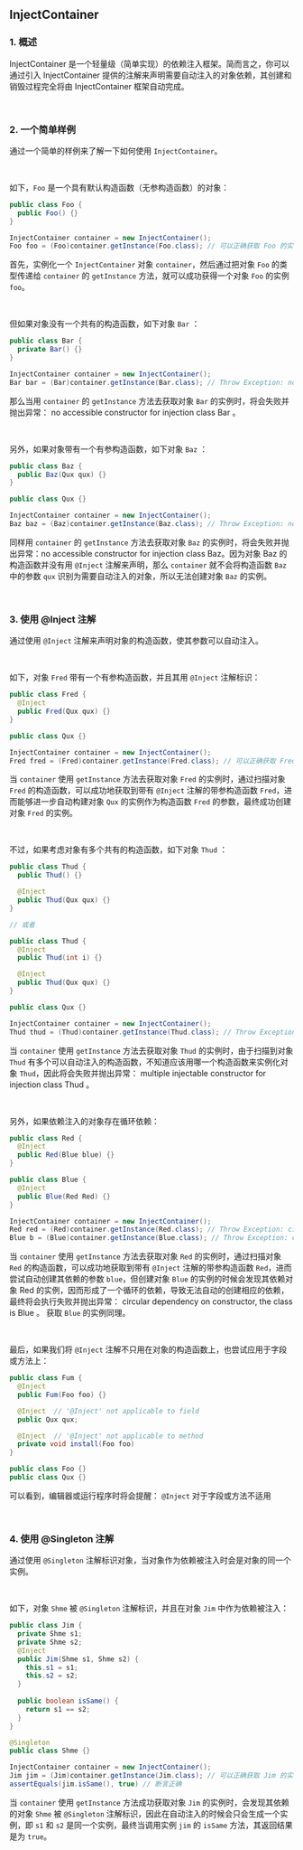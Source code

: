 ## InjectContainer



### 1. 概述

InjectContainer 是一个轻量级（简单实现）的依赖注入框架。简而言之，你可以通过引入 InjectContainer 提供的注解来声明需要自动注入的对象依赖，其创建和销毁过程完全将由 InjectContainer 框架自动完成。

<br />

### 2. 一个简单样例

通过一个简单的样例来了解一下如何使用 `InjectContainer`。

<br />

如下，`Foo` 是一个具有默认构造函数（无参构造函数）的对象：

```java
public class Foo {
  public Foo() {}
}

InjectContainer container = new InjectContainer();
Foo foo = (Foo)container.getInstance(Foo.class); // 可以正确获取 Foo 的实例
```

首先，实例化一个 `InjectContainer` 对象 `container`，然后通过把对象 `Foo` 的类型传递给 `container` 的 `getInstance` 方法，就可以成功获得一个对象 `Foo` 的实例 `foo`。

<br />


但如果对象没有一个共有的构造函数，如下对象 `Bar` ：

```java
public class Bar {
  private Bar() {}
}

InjectContainer container = new InjectContainer();
Bar bar = (Bar)container.getInstance(Bar.class); // Throw Exception: no accessible constructor for injection class Bar
```

那么当用 `container` 的 `getInstance` 方法去获取对象 `Bar` 的实例时，将会失败并抛出异常： no accessible constructor for injection class Bar 。

<br />

另外，如果对象带有一个有参构造函数，如下对象 `Baz` ：

```java
public class Baz {
  public Baz(Qux qux) {}
}

public class Qux {}

InjectContainer container = new InjectContainer();
Baz baz = (Baz)container.getInstance(Baz.class); // Throw Exception: no accessible constructor for injection class Baz
```

同样用 `container` 的 `getInstance` 方法去获取对象 `Baz` 的实例时，将会失败并抛出异常：no accessible constructor for injection class Baz。因为对象 Baz 的构造函数并没有用 `@Inject` 注解来声明，那么 `container` 就不会将构造函数 `Baz` 中的参数 `qux` 识别为需要自动注入的对象，所以无法创建对象 `Baz` 的实例。

<br />

### 3. 使用 @Inject 注解

通过使用 `@Inject` 注解来声明对象的构造函数，使其参数可以自动注入。

<br />

如下，对象 `Fred` 带有一个有参构造函数，并且其用 `@Inject` 注解标识：

```java
public class Fred {
  @Inject
  public Fred(Qux qux) {}
}

public class Qux {}

InjectContainer container = new InjectContainer();
Fred fred = (Fred)container.getInstance(Fred.class); // 可以正确获取 Fred 的实例
```

当 `container` 使用 `getInstance` 方法去获取对象 `Fred` 的实例时，通过扫描对象 `Fred` 的构造函数，可以成功地获取到带有 `@Inject` 注解的带参构造函数 `Fred`，进而能够进一步自动构建对象 `Qux` 的实例作为构造函数 `Fred` 的参数，最终成功创建对象 `Fred` 的实例。

<br />

不过，如果考虑对象有多个共有的构造函数，如下对象 `Thud` ：

```java
public class Thud {
  public Thud() {}

  @Inject
  public Thud(Qux qux) {}
}

// 或者

public class Thud {
  @Inject
  public Thud(int i) {}

  @Inject
  public Thud(Qux qux) {}
}

public class Qux {}

InjectContainer container = new InjectContainer();
Thud thud = (Thud)container.getInstance(Thud.class); // Throw Exception: multiple injectable constructor for injection class Thud
```

当 `container` 使用 `getInstance` 方法去获取对象 `Thud` 的实例时，由于扫描到对象 `Thud` 有多个可以自动注入的构造函数，不知道应该用哪一个构造函数来实例化对象 `Thud`，因此将会失败并抛出异常： multiple injectable constructor for injection class Thud 。

<br />

另外，如果依赖注入的对象存在循环依赖：

```java
public class Red {
  @Inject
  public Red(Blue blue) {}
}

public class Blue {
  @Inject
  public Blue(Red Red) {}
}

InjectContainer container = new InjectContainer();
Red red = (Red)container.getInstance(Red.class); // Throw Exception: circular dependency on constructor, the class is Blue
Blue b = (Blue)container.getInstance(Blue.class); // Throw Exception: circular dependency on constructor, the class is Red
```

当 `container` 使用 `getInstance` 方法去获取对象 `Red` 的实例时，通过扫描对象 `Red` 的构造函数，可以成功地获取到带有 `@Inject` 注解的带参构造函数 `Red`，进而尝试自动创建其依赖的参数 `blue`，但创建对象 `Blue` 的实例的时候会发现其依赖对象 Red 的实例，因而形成了一个循环的依赖，导致无法自动的创建相应的依赖，最终将会执行失败并抛出异常： circular dependency on constructor, the class is Blue 。 获取 `Blue` 的实例同理。

<br />

最后，如果我们将 `@Inject` 注解不只用在对象的构造函数上，也尝试应用于字段或方法上：

```java
public class Fum {
  @Inject
  public Fum(Foo foo) {}

  @Inject  // '@Inject' not applicable to field
  public Qux qux;

  @Inject  // '@Inject' not applicable to method
  private void install(Foo foo)
}

public class Foo {}
public class Qux {}
```

可以看到，编辑器或运行程序时将会提醒： `@Inject` 对于字段或方法不适用

<br />

### 4. 使用 @Singleton 注解

通过使用 `@Singleton` 注解标识对象，当对象作为依赖被注入时会是对象的同一个实例。

<br />

如下，对象 `Shme` 被  `@Singleton` 注解标识，并且在对象 `Jim` 中作为依赖被注入：

```java
public class Jim {
  private Shme s1;
  private Shme s2;
  @Inject
  public Jim(Shme s1, Shme s2) {
    this.s1 = s1;
    this.s2 = s2;
  }
  
  public boolean isSame() {
    return s1 == s2;
  }
}

@Singleton
public class Shme {}

InjectContainer container = new InjectContainer();
Jim jim = (Jim)container.getInstance(Jim.class); // 可以正确获取 Jim 的实例
assertEquals(jim.isSame(), true) // 断言正确
```

当 `container` 使用 `getInstance` 方法成功获取对象 `Jim` 的实例时，会发现其依赖的对象 `Shme`  被  `@Singleton` 注解标识，因此在自动注入的时候会只会生成一个实例，即 `s1` 和 `s2` 是同一个实例，最终当调用实例 `jim` 的 `isSame` 方法，其返回结果是为 `true`。

